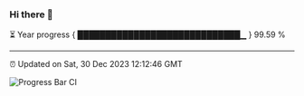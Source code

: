 ### Hi there 👋

⏳ Year progress { █████████████████████████████▁ } 99.59 %

---

⏰ Updated on Sat, 30 Dec 2023 12:12:46 GMT

![Progress Bar CI](https://github.com/Shyam-Makwana/GitHub-Actions-Demo/workflows/Progress%20Bar%20CI/badge.svg)
